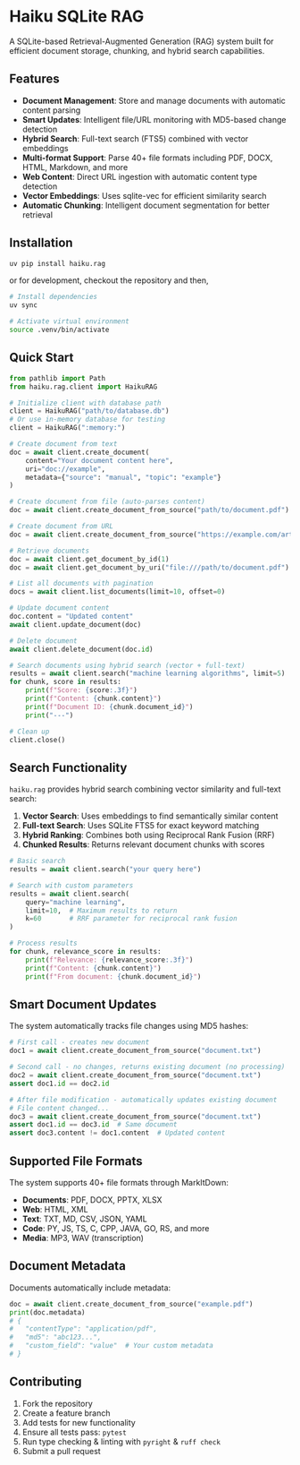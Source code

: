 # Haiku SQLite RAG

A SQLite-based Retrieval-Augmented Generation (RAG) system built for efficient document storage, chunking, and hybrid search capabilities.

## Features

- **Document Management**: Store and manage documents with automatic content parsing
- **Smart Updates**: Intelligent file/URL monitoring with MD5-based change detection
- **Hybrid Search**: Full-text search (FTS5) combined with vector embeddings
- **Multi-format Support**: Parse 40+ file formats including PDF, DOCX, HTML, Markdown, and more
- **Web Content**: Direct URL ingestion with automatic content type detection
- **Vector Embeddings**: Uses sqlite-vec for efficient similarity search
- **Automatic Chunking**: Intelligent document segmentation for better retrieval

## Installation

```bash
uv pip install haiku.rag
```

or for development, checkout the repository and then,

```bash
# Install dependencies
uv sync

# Activate virtual environment
source .venv/bin/activate
```

## Quick Start

```python
from pathlib import Path
from haiku.rag.client import HaikuRAG

# Initialize client with database path
client = HaikuRAG("path/to/database.db")
# Or use in-memory database for testing
client = HaikuRAG(":memory:")

# Create document from text
doc = await client.create_document(
    content="Your document content here",
    uri="doc://example",
    metadata={"source": "manual", "topic": "example"}
)

# Create document from file (auto-parses content)
doc = await client.create_document_from_source("path/to/document.pdf")

# Create document from URL
doc = await client.create_document_from_source("https://example.com/article.html")

# Retrieve documents
doc = await client.get_document_by_id(1)
doc = await client.get_document_by_uri("file:///path/to/document.pdf")

# List all documents with pagination
docs = await client.list_documents(limit=10, offset=0)

# Update document content
doc.content = "Updated content"
await client.update_document(doc)

# Delete document
await client.delete_document(doc.id)

# Search documents using hybrid search (vector + full-text)
results = await client.search("machine learning algorithms", limit=5)
for chunk, score in results:
    print(f"Score: {score:.3f}")
    print(f"Content: {chunk.content}")
    print(f"Document ID: {chunk.document_id}")
    print("---")

# Clean up
client.close()
```

## Search Functionality

`haiku.rag` provides hybrid search combining vector similarity and full-text search:
1. **Vector Search**: Uses embeddings to find semantically similar content
2. **Full-text Search**: Uses SQLite FTS5 for exact keyword matching
3. **Hybrid Ranking**: Combines both using Reciprocal Rank Fusion (RRF)
4. **Chunked Results**: Returns relevant document chunks with scores

```python
# Basic search
results = await client.search("your query here")

# Search with custom parameters
results = await client.search(
    query="machine learning",
    limit=10,  # Maximum results to return
    k=60       # RRF parameter for reciprocal rank fusion
)

# Process results
for chunk, relevance_score in results:
    print(f"Relevance: {relevance_score:.3f}")
    print(f"Content: {chunk.content}")
    print(f"From document: {chunk.document_id}")
```

## Smart Document Updates

The system automatically tracks file changes using MD5 hashes:

```python
# First call - creates new document
doc1 = await client.create_document_from_source("document.txt")

# Second call - no changes, returns existing document (no processing)
doc2 = await client.create_document_from_source("document.txt")
assert doc1.id == doc2.id

# After file modification - automatically updates existing document
# File content changed...
doc3 = await client.create_document_from_source("document.txt")
assert doc1.id == doc3.id  # Same document
assert doc3.content != doc1.content  # Updated content
```

## Supported File Formats

The system supports 40+ file formats through MarkItDown:

- **Documents**: PDF, DOCX, PPTX, XLSX
- **Web**: HTML, XML
- **Text**: TXT, MD, CSV, JSON, YAML
- **Code**: PY, JS, TS, C, CPP, JAVA, GO, RS, and more
- **Media**: MP3, WAV (transcription)

## Document Metadata

Documents automatically include metadata:

```python
doc = await client.create_document_from_source("example.pdf")
print(doc.metadata)
# {
#   "contentType": "application/pdf",
#   "md5": "abc123...",
#   "custom_field": "value"  # Your custom metadata
# }
```

## Contributing

1. Fork the repository
2. Create a feature branch
3. Add tests for new functionality
4. Ensure all tests pass: `pytest`
5. Run type checking & linting with `pyright` & `ruff check`
6. Submit a pull request
